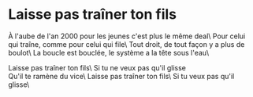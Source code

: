 # Laisse pas traîner ton fils

À l'aube de l'an 2000 pour les jeunes c'est plus le même deal\ 
Pour celui qui traîne, comme pour celui qui file\ 
Tout droit, de tout façon y a plus de boulot\ 
La boucle est bouclée, le système a la tête sous l'eau\ 


Laisse pas traîner ton fils\ 
Si tu ne veux pas qu'il glisse\
Qu'il te ramène du vice\ 
Laisse pas traîner ton fils\ 
Si tu veux pas qu'il glisse\ 
